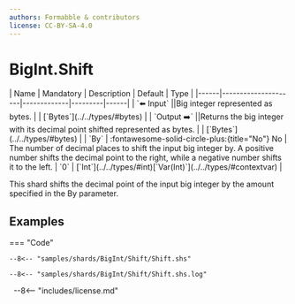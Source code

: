 ```yaml
---
authors: Formabble & contributors
license: CC-BY-SA-4.0
---
```



# BigInt.Shift

<div class="sh-parameters" markdown="1">
| Name | Mandatory | Description | Default | Type |
|------|---------------------|-------------|---------|------|
| `⬅️ Input` ||Big integer represented as bytes. | | [`Bytes`](../../types/#bytes) |
| `Output ➡️` ||Returns the big integer with its decimal point shifted represented as bytes. | | [`Bytes`](../../types/#bytes) |
| `By` | :fontawesome-solid-circle-plus:{title="No"} No  | The number of decimal places to shift the input big integer by. A positive number shifts the decimal point to the right, while a negative number shifts it to the left. | `0` | [`Int`](../../types/#int)[`Var(Int)`](../../types/#contextvar) |

</div>

This shard shifts the decimal point of the input big integer by the amount specified in the By parameter.

## Examples

=== "Code"

  ```x86asm linenums="1"
  --8<-- "samples/shards/BigInt/Shift/Shift.shs"
  ```

  ```
  --8<-- "samples/shards/BigInt/Shift/Shift.shs.log"
  ```
&nbsp;
--8<-- "includes/license.md"

